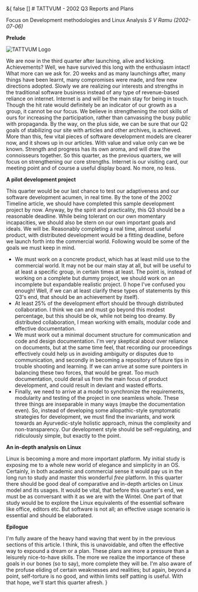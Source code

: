 &{<nil> false <nil> <nil> [] <nil> <nil> <nil> <nil> # TATTVUM - 2002 Q3 Reports and Plans

Focus on Development methodologies and Linux Analysis
*S V Ramu (2002-07-06)*

**Prelude**

![TATTVUM Logo](TATTVUM%20-%202002%20Q3%20Reports%20and%20Plans/4aa804e46bf75f4646b1eaea522573ad.jpg)

We are now in the third quarter after launching, alive and kicking. Achievements? Well, we have survived this long with the enthusiasm intact! What more can we ask for. 20 weeks and as many launchings after, many things have been learnt, many compromises were made, and few new directions adopted. Slowly we are realizing our interests and strengths in the traditional software business instead of any type of revenue-based reliance on internet. Internet is and will be the main stay for being in touch. Though the hit rate would definitely be an indicator of our growth as a group, it cannot be our focus. We believe in strengthening the root skills of ours for increasing the participation, rather than canvassing the busy public with propaganda. By the way, on the plus side, we can be sure that our Q2 goals of stabilizing our site with articles and other archives, is achieved. More than this, few vital pieces of software development models are clearer now, and it shows up in our articles. With value and value only can we be known. Strength and progress has its own aroma, and will draw the connoisseurs together. So this quarter, as the previous quarters, we will focus on strengthening our core strengths. Internet is our visiting card, our meeting point and of course a useful display board. No more, no less.

**A pilot development project**

This quarter would be our last chance to test our adaptiveness and our software development acumen, in real time. By the tone of the 2002 Timeline article, we should have completed this sample development project by now. Anyway, by the spirit and practicality, this Q3 should be a reasonable deadline. While being tolerant on our own momentary incapacities, we should also be stern on our own important goals and ideals. We will be. Reasonably completing a real time, almost useful product, with distributed development would be a fitting deadline, before we launch forth into the commercial world. Following would be some of the goals we must keep in mind.

*   We must work on a concrete product, which has at least mild use to the commercial world. It may not be our main stay at all, but will be useful to at least a specific group, in certain times at least. The point is, instead of working on a complete but dummy project, we should work on an incomplete but expandable realistic project. (I hope I've confused you enough! Well, if we can at least clarify these types of statements by this Q3's end, that should be an achievement by itself).
*   At least 25% of the development effort should be through distributed collaboration. I think we can and must go beyond this modest percentage, but this should be ok, while not being too dreamy. By distributed collaboration, I mean working with emails, modular code and effective documentation.
*   We must work out a minimal document structure for communication and code and design documentation. I'm very skeptical about over reliance on documents, but at the same time feel, that recording our proceedings effectively could help us in avoiding ambiguity or disputes due to communication, and secondly in becoming a repository of future tips in trouble shooting and learning. If we can arrive at some sure pointers in balancing these two forces, that would be great. Too much documentation, could derail us from the main focus of product development, and could result in deviant and wasted efforts.
*   Finally, we need to arrive at a model to synchronize the requirements, modularity and testing of the project in one seamless whole. These three things are inseparable in many ways (maybe the documentation even). So, instead of developing some allopathic-style symptomatic strategies for development, we must find the invariants, and work towards an Ayurvedic-style holistic approach, minus the complexity and non-transparency. Our development style should be self-regulating, and ridiculously simple, but exactly to the point.

**An in-depth analysis on Linux**

Linux is becoming a more and more important platform. My initial study is exposing me to a whole new world of elegance and simplicity in an OS. Certainly, in both academic and commercial sense it would pay us in the long run to study and master this wonderful *free* platform. In this quarter there should be good deal of comparative and in-depth articles on Linux model and its usages. It would be vital, that before this quarter's end, we must be as conversant with it as we are with the Wintel. One part of that study would be to explore the Linux equivalents of the essential software like office, editors etc. But software is not all; an effective usage scenario is essential and should be elaborated.

**Epilogue**

I'm fully aware of the heavy hand waving that went by in the previous sections of this article. I think, this is unavoidable, and often the effective way to expound a dream or a plan. These plans are more a pressure than a leisurely nice-to-have skills. The more we realize the importance of these goals in our bones (so to say), more complete they will be. I'm also aware of the profuse eliding of certain weaknesses and realities; but again, beyond a point, self-torture is no good, and within limits self patting is useful. With that hope, we'll start this quarter afresh.
}